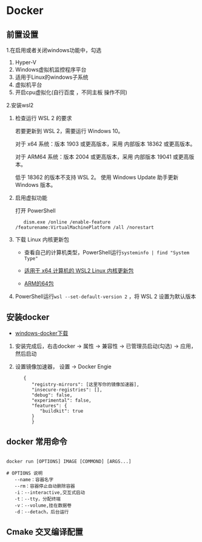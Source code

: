 # Docker

## 前置设置

1.在启用或者关闭windows功能中，勾选
   1. Hyper-V
   2. Windows虚拟机监控程序平台
   3. 适用于Linux的windows子系统
   4. 虚拟机平台
   5. 开启cpu虚拟化(自行百度 ，不同主板 操作不同)

2.安装wsl2
   1. 检查运行 WSL 2 的要求

         若要更新到 WSL 2，需要运行 Windows 10。

         对于 x64 系统：版本 1903 或更高版本，采用 内部版本 18362 或更高版本。

         对于 ARM64 系统：版本 2004 或更高版本，采用 内部版本 19041 或更高版本。

         低于 18362 的版本不支持 WSL 2。 使用 Windows Update 助手更新 Windows 版本。
   2. 启用虚拟功能

      打开 PowerShell
      ```
         dism.exe /online /enable-feature /featurename:VirtualMachinePlatform /all /norestart
      ```
   3. 下载 Linux 内核更新包

      - 查看自己的计算机类型，PowerShell运行`systeminfo | find "System Type"` 

      - [适用于 x64 计算机的 WSL2 Linux 内核更新包](https://wslstorestorage.blob.core.windows.net/wslblob/wsl_update_x64.msi)
      - [ARM的64包](https://wslstorestorage.blob.core.windows.net/wslblob/wsl_update_arm64.msi)
   4. PowerShell运行`wsl --set-default-version 2` ，将 WSL 2 设置为默认版本


##  安装docker
 - [windows-docker下载](https://hub.docker.com/editions/community/docker-ce-desktop-windows)

1. 安装完成后，右击docker -> 属性 -> 兼容性 -> 已管理员启动(勾选) -> 应用，然后启动

2. 设置镜像加速器， 设置  -> Docker Engie 
      ```   
         {
            "registry-mirrors": [这里写你的镜像加速器],
            "insecure-registries": [],
            "debug": false,
            "experimental": false,
            "features": {
               "buildkit": true
            }
            }

      ```

## docker 常用命令

```

docker run [OPTIONS] IMAGE [COMMOND] [ARGS...]

# OPTIONS 说明
   --name：容器名字
   --rm：容器停止自动删除容器
   -i：--interactive,交互式启动
   -t：--tty，分配终端
   -v：--volume,挂在数据卷
   -d：--detach，后台运行
```


## Cmake 交叉编译配置